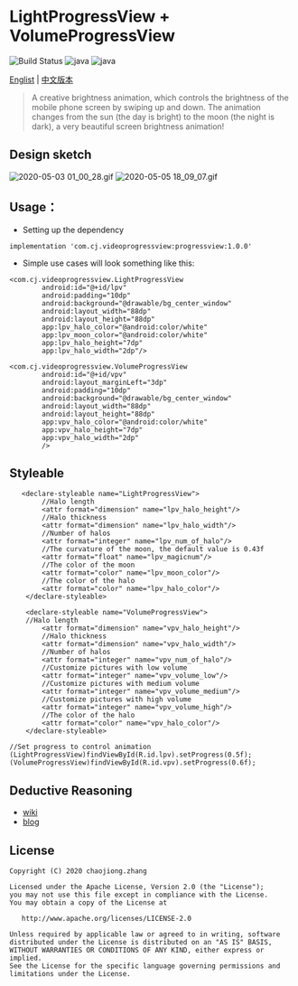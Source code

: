 # LightProgressView + VolumeProgressView
![Build Status](https://img.shields.io/badge/build-passing-brightgreen) ![java](https://img.shields.io/badge/language-java-Borange.svg)  ![java](https://img.shields.io/badge/version-1.0.0-orange.svg)

[Englist](https://github.com/zhangchaojiong/VideoProgressView/blob/master/README.md) | [中文版本](https://github.com/zhangchaojiong/VideoProgressView/blob/master/README_zh.md)
>A creative brightness animation, which controls the brightness of the mobile phone screen by swiping up and down. The animation changes from the sun (the day is bright) to the moon (the night is dark), a very beautiful screen brightness animation!

## Design sketch
![2020-05-03 01_00_28.gif](https://github.com/zhangchaojiong/VideoProgressView/blob/master/image/2788235-f057d49c96baa63d.gif)          ![2020-05-05 18_09_07.gif](https://github.com/zhangchaojiong/VideoProgressView/blob/master/image/2788235-cd0a98eda6c1c711.gif)


## Usage：
* Setting up the dependency

```
implementation 'com.cj.videoprogressview:progressview:1.0.0'
```
* Simple use cases will look something like this:

```
<com.cj.videoprogressview.LightProgressView
        android:id="@+id/lpv"
        android:padding="10dp"
        android:background="@drawable/bg_center_window"
        android:layout_width="88dp"
        android:layout_height="88dp"
        app:lpv_halo_color="@android:color/white"
        app:lpv_moon_color="@android:color/white"
        app:lpv_halo_height="7dp"
        app:lpv_halo_width="2dp"/>
```

```
<com.cj.videoprogressview.VolumeProgressView
        android:id="@+id/vpv"
        android:layout_marginLeft="3dp"
        android:padding="10dp"
        android:background="@drawable/bg_center_window"
        android:layout_width="88dp"
        android:layout_height="88dp"
        app:vpv_halo_color="@android:color/white"
        app:vpv_halo_height="7dp"
        app:vpv_halo_width="2dp"
        />
```

## Styleable 

```
   <declare-styleable name="LightProgressView">
        //Halo length
        <attr format="dimension" name="lpv_halo_height"/> 
        //Halo thickness
        <attr format="dimension" name="lpv_halo_width"/>
        //Number of halos
        <attr format="integer" name="lpv_num_of_halo"/>
        //The curvature of the moon, the default value is 0.43f
        <attr format="float" name="lpv_magicnum"/>
        //The color of the moon
        <attr format="color" name="lpv_moon_color"/>
        //The color of the halo
        <attr format="color" name="lpv_halo_color"/>
    </declare-styleable>
```

```
    <declare-styleable name="VolumeProgressView">
    //Halo length
        <attr format="dimension" name="vpv_halo_height"/>
        //Halo thickness
        <attr format="dimension" name="vpv_halo_width"/>
        //Number of halos
        <attr format="integer" name="vpv_num_of_halo"/>
        //Customize pictures with low volume
        <attr format="integer" name="vpv_volume_low"/>
        //Customize pictures with medium volume
        <attr format="integer" name="vpv_volume_medium"/>
        //Customize pictures with high volume
        <attr format="integer" name="vpv_volume_high"/>
        //The color of the halo
        <attr format="color" name="vpv_halo_color"/>
    </declare-styleable>
```
```
//Set progress to control animation
(LightProgressView)findViewById(R.id.lpv).setProgress(0.5f);
(VolumeProgressView)findViewById(R.id.vpv).setProgress(0.6f);
```


## Deductive Reasoning
* [wiki](https://github.com/zhangchaojiong/VideoProgressView/wiki) 
* [blog](https://www.jianshu.com/p/55e7de12451d) 

## License

```
Copyright (C) 2020 chaojiong.zhang

Licensed under the Apache License, Version 2.0 (the "License");
you may not use this file except in compliance with the License.
You may obtain a copy of the License at

   http://www.apache.org/licenses/LICENSE-2.0

Unless required by applicable law or agreed to in writing, software
distributed under the License is distributed on an "AS IS" BASIS,
WITHOUT WARRANTIES OR CONDITIONS OF ANY KIND, either express or implied.
See the License for the specific language governing permissions and
limitations under the License.
```

